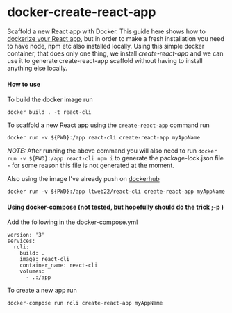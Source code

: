# docker-create-react-app

Scaffold a new React app with Docker. This guide here shows how to [dockerize your React app](https://mherman.org/blog/dockerizing-a-react-app/), but in order to make a fresh installation you need to have node, npm etc also installed locally. Using this simple docker container, that does only one thing, we install _create-react-app_ and we can use it to generate create-react-app scaffold without having to install anything else locally.

#### How to use

To build the docker image run
```
docker build . -t react-cli
```

To scaffold a new React app using the `create-react-app` command run
```
docker run -v ${PWD}:/app react-cli create-react-app myAppName
```

_NOTE:_ After running the above command you will also need to run `docker run -v ${PWD}:/app react-cli npm i` to generate the package-lock.json file - for some reason this file is not generated at the moment.


Also using the image I've already push on [dockerhub](https://hub.docker.com/repository/docker/ltweb22/react-cli/general)
```
docker run -v ${PWD}:/app ltweb22/react-cli create-react-app myAppName
```

#### Using docker-compose (not tested, but hopefully should do the trick ;-p )

Add the following in the docker-compose.yml
```
version: '3'
services:
  rcli:
    build: .
    image: react-cli
    container_name: react-cli
    volumes:
      - .:/app
```

To create a new app run
```
docker-compose run rcli create-react-app myAppName
```
